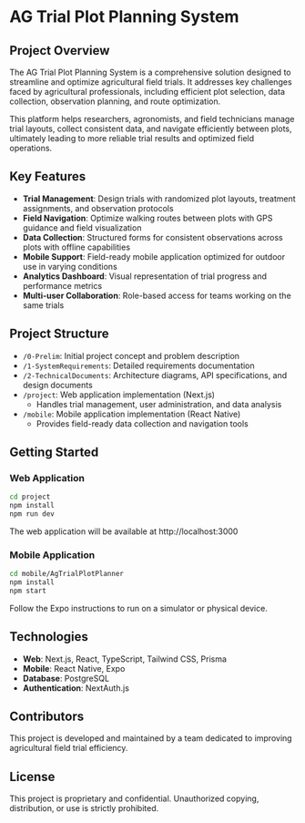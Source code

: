 # AG Trial Plot Planning System

## Project Overview

The AG Trial Plot Planning System is a comprehensive solution designed to streamline and optimize agricultural field trials. It addresses key challenges faced by agricultural professionals, including efficient plot selection, data collection, observation planning, and route optimization.

This platform helps researchers, agronomists, and field technicians manage trial layouts, collect consistent data, and navigate efficiently between plots, ultimately leading to more reliable trial results and optimized field operations.

## Key Features

- **Trial Management**: Design trials with randomized plot layouts, treatment assignments, and observation protocols
- **Field Navigation**: Optimize walking routes between plots with GPS guidance and field visualization
- **Data Collection**: Structured forms for consistent observations across plots with offline capabilities
- **Mobile Support**: Field-ready mobile application optimized for outdoor use in varying conditions
- **Analytics Dashboard**: Visual representation of trial progress and performance metrics
- **Multi-user Collaboration**: Role-based access for teams working on the same trials

## Project Structure

- `/0-Prelim`: Initial project concept and problem description
- `/1-SystemRequirements`: Detailed requirements documentation
- `/2-TechnicalDocuments`: Architecture diagrams, API specifications, and design documents
- `/project`: Web application implementation (Next.js)
  - Handles trial management, user administration, and data analysis
- `/mobile`: Mobile application implementation (React Native)
  - Provides field-ready data collection and navigation tools

## Getting Started

### Web Application

```bash
cd project
npm install
npm run dev
```

The web application will be available at http://localhost:3000

### Mobile Application

```bash
cd mobile/AgTrialPlotPlanner
npm install
npm start
```

Follow the Expo instructions to run on a simulator or physical device.

## Technologies

- **Web**: Next.js, React, TypeScript, Tailwind CSS, Prisma
- **Mobile**: React Native, Expo
- **Database**: PostgreSQL
- **Authentication**: NextAuth.js

## Contributors

This project is developed and maintained by a team dedicated to improving agricultural field trial efficiency.

## License

This project is proprietary and confidential. Unauthorized copying, distribution, or use is strictly prohibited.